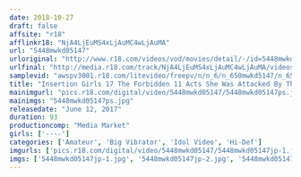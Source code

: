 ```yaml
---
date: 2018-10-27
draft: false
affsite: "r18"
afflinkr18: "NjA4LjEuMS4xLjAuMC4wLjAuMA"
url: "5448mwkd05147"
urloriginal: "http://www.r18.com/videos/vod/movies/detail/-/id=5448mwkd05147"
urlfinal: "http://media.r18.com/track/NjA4LjEuMS4xLjAuMC4wLjAuMA/videos/vod/movies/detail/-/id=5448mwkd05147"
samplevid: "awspv3001.r18.com/litevideo/freepv/n/n_6/n_650mwkd5147/n_650mwkd5147_dmb_w.mp4"
title: "Insertion Girls 17 The Forbidden 11 Acts She Was Attacked By The Man In The Mask (1)"
mainimgurl: "pics.r18.com/digital/video/5448mwkd05147/5448mwkd05147ps.jpg"
mainimgs: "5448mwkd05147ps.jpg"
releasedate: "June 12, 2017"
duration: 93
productioncomp: "Media Market"
girls: ['----']
categories: ['Amateur', 'Big Vibrator', 'Idol Video', 'Hi-Def']
imgurls: ['pics.r18.com/digital/video/5448mwkd05147/5448mwkd05147jp-1.jpg', 'pics.r18.com/digital/video/5448mwkd05147/5448mwkd05147jp-2.jpg', 'pics.r18.com/digital/video/5448mwkd05147/5448mwkd05147jp-3.jpg', 'pics.r18.com/digital/video/5448mwkd05147/5448mwkd05147jp-4.jpg', 'pics.r18.com/digital/video/5448mwkd05147/5448mwkd05147jp-5.jpg', 'pics.r18.com/digital/video/5448mwkd05147/5448mwkd05147jp-6.jpg', 'pics.r18.com/digital/video/5448mwkd05147/5448mwkd05147jp-7.jpg', 'pics.r18.com/digital/video/5448mwkd05147/5448mwkd05147jp-8.jpg', 'pics.r18.com/digital/video/5448mwkd05147/5448mwkd05147jp-9.jpg', 'pics.r18.com/digital/video/5448mwkd05147/5448mwkd05147jp-10.jpg', 'pics.r18.com/digital/video/5448mwkd05147/5448mwkd05147jp-11.jpg', 'pics.r18.com/digital/video/5448mwkd05147/5448mwkd05147jp-12.jpg', 'pics.r18.com/digital/video/5448mwkd05147/5448mwkd05147jp-13.jpg', 'pics.r18.com/digital/video/5448mwkd05147/5448mwkd05147jp-14.jpg', 'pics.r18.com/digital/video/5448mwkd05147/5448mwkd05147jp-15.jpg', 'pics.r18.com/digital/video/5448mwkd05147/5448mwkd05147jp-16.jpg', 'pics.r18.com/digital/video/5448mwkd05147/5448mwkd05147jp-17.jpg', 'pics.r18.com/digital/video/5448mwkd05147/5448mwkd05147jp-18.jpg', 'pics.r18.com/digital/video/5448mwkd05147/5448mwkd05147jp-19.jpg', 'pics.r18.com/digital/video/5448mwkd05147/5448mwkd05147jp-20.jpg']
imgs: ['5448mwkd05147jp-1.jpg', '5448mwkd05147jp-2.jpg', '5448mwkd05147jp-3.jpg', '5448mwkd05147jp-4.jpg', '5448mwkd05147jp-5.jpg', '5448mwkd05147jp-6.jpg', '5448mwkd05147jp-7.jpg', '5448mwkd05147jp-8.jpg', '5448mwkd05147jp-9.jpg', '5448mwkd05147jp-10.jpg', '5448mwkd05147jp-11.jpg', '5448mwkd05147jp-12.jpg', '5448mwkd05147jp-13.jpg', '5448mwkd05147jp-14.jpg', '5448mwkd05147jp-15.jpg', '5448mwkd05147jp-16.jpg', '5448mwkd05147jp-17.jpg', '5448mwkd05147jp-18.jpg', '5448mwkd05147jp-19.jpg', '5448mwkd05147jp-20.jpg']
---
```

